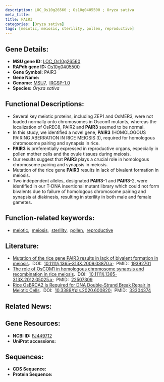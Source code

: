 ```yaml
---
description: LOC_Os10g26560 ; Os10g0405500 ; Oryza sativa
meta_title:
title: PAIR3
categories: [Oryza sativa]
tags: [meiotic, meiosis, sterility, pollen, reproductive]
---
```


## Gene Details:
- **MSU gene ID:** [LOC_Os10g26560](http://rice.uga.edu/cgi-bin/ORF_infopage.cgi?orf=LOC_Os10g26560)  
- **RAPdb gene ID:** [Os10g0405500](https://rapdb.dna.affrc.go.jp/locus/?name=Os10g0405500)  
- **Gene Symbol:** PAIR3
- **Gene Name:**
- **Genome:**  [MSU7](http://rice.uga.edu/),&nbsp;&nbsp;[IRGSP-1.0](https://rapdb.dna.affrc.go.jp/download/irgsp1.html)
- **Species:** *Oryza sativa*

## Functional Descriptions:
   - Several key meiotic proteins, including ZEP1 and OsMER3, were not loaded normally onto chromosomes in Oscom1 mutants, whereas the localization of OsREC8, PAIR2 and **PAIR3** seemed to be normal.
   - In this study, we identified a novel gene, **PAIR3** (HOMOLOGOUS PAIRING ABERRATION IN RICE MEIOSIS 3), required for homologous chromosome pairing and synapsis in rice.
   - **PAIR3** is preferentially expressed in reproductive organs, especially in pollen mother cells and the ovule tissues during meiosis.
   - Our results suggest that **PAIR3** plays a crucial role in homologous chromosome pairing and synapsis in meiosis.
   - Mutation of the rice gene **PAIR3** results in lack of bivalent formation in meiosis.
   - Two independent alleles, designated **PAIR3**-1 and **PAIR3**-2, were identified in our T-DNA insertional mutant library which could not form bivalents due to failure of homologous chromosome pairing and synapsis at diakinesis, resulting in sterility in both male and female gametes.

## Function-related keywords:
   - [meiotic](/tags/meiotic/),&nbsp;&nbsp;[meiosis](/tags/meiosis/),&nbsp;&nbsp;[sterility](/tags/sterility/),&nbsp;&nbsp;[pollen](/tags/pollen/),&nbsp;&nbsp;[reproductive](/tags/reproductive/)

## Literature:
   - [Mutation of the rice gene PAIR3 results in lack of bivalent formation in meiosis](https://www.doi.org/10.1111/j.1365-313X.2009.03870.x).&nbsp;&nbsp;DOI:&nbsp;&nbsp;[10.1111/j.1365-313X.2009.03870.x](https://www.doi.org/10.1111/j.1365-313X.2009.03870.x);&nbsp;&nbsp;PMID:&nbsp;&nbsp;[19392701](https://pubmed.ncbi.nlm.nih.gov/19392701/)
   - [The role of OsCOM1 in homologous chromosome synapsis and recombination in rice meiosis](https://www.doi.org/10.1111/j.1365-313X.2012.05025.x).&nbsp;&nbsp;DOI:&nbsp;&nbsp;[10.1111/j.1365-313X.2012.05025.x](https://www.doi.org/10.1111/j.1365-313X.2012.05025.x);&nbsp;&nbsp;PMID:&nbsp;&nbsp;[22507309](https://pubmed.ncbi.nlm.nih.gov/22507309/)
   - [Rice OsBRCA2 Is Required for DNA Double-Strand Break Repair in Meiotic Cells](https://www.doi.org/10.3389/fpls.2020.600820).&nbsp;&nbsp;DOI:&nbsp;&nbsp;[10.3389/fpls.2020.600820](https://www.doi.org/10.3389/fpls.2020.600820);&nbsp;&nbsp;PMID:&nbsp;&nbsp;[33304374](https://pubmed.ncbi.nlm.nih.gov/33304374/)

## Related News:

## Gene Resources:
- **NCBI ID:**  [FJ449712](http://www.ncbi.nlm.nih.gov/nuccore/FJ449712)
- **UniProt accessions:** [](https://www.uniprot.org/uniprotkb//entry)

## Sequences:
- **CDS Sequence:**
- **Protein Sequence:**

